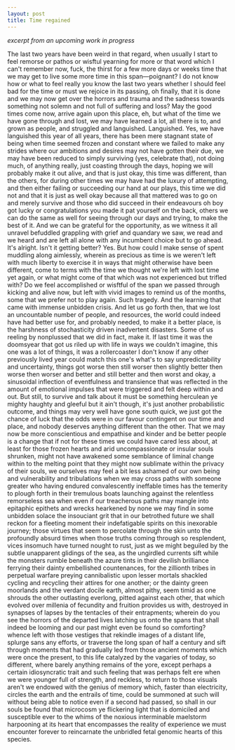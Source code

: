 ```yaml
---
layout: post
title: Time regained 
---
```

*excerpt from an upcoming work in progress*

The last two years have been weird in that regard, when usually I start to feel remorse or pathos or wisftul yearning for more or that word which I can't remember now, fuck, the thirst for a few more days or weeks time that we may get to live some more time in this span—poignant? I do not know how or what to feel really you know the last two years whether I should feel bad for the time or must we rejoice in its passing, oh finally, that it is done and we may now get over the horrors and trauma and the sadness towards something not solemn and not full of suffering and loss? May the good times come now, arrive again upon this place, eh, but what of the time we have gone through and lost, we may have learned a lot, all there is to, and grown as people, and struggled and languished. Languished. Yes, we have languished this year of all years, there has been mere stagnant state of being when time seemed frozen and constant where we failed to make any strides where our ambitions and desires may not have gotten their due, we may have been reduced to simply surviving (yes, celebrate that), not doing much, of anything really, just coasting through the days, hoping we will probably make it out alive, and that is just okay, this time was different, than the others, for during other times we may have had the luxury of attempting, and then either failing or succeeding our hand at our plays, this time we did not and that it is just as well okay because all that mattered was to go on and merely survive and those who did succeed in their endeavours oh boy got lucky or congratulations you made it pat yourself on the back, others we can do the same as well for seeing through our days and trying, to make the best of it. And we can be grateful for the opportunity, as we witness it all unravel befuddled grappling with grief and quandary we saw, we read and we heard and are left all alone with any incumbent choice but to go ahead. It's alright. Isn't it getting better? Yes. But how could I make sense of spent muddling along aimlessly, wherein as precious as time is we weren't left with much liberty to exercise it in ways that might otherwise have been different, come to terms with the time we thought we're left with lost time yet again, or what might come of that which was not experienced but trifled with? Do we feel accomplished or wisftful of the span we passed through kicking and alive now, but left with vivid images to remind us of the months, some that we prefer not to play again. Such tragedy. And the learning that came with immense unbidden crisis. And let us go forth then, that we lost an uncountable number of people, and resources, the world could indeed have had better use for, and probably needed, to make it a better place, is the harshness of stochasticity driven inadvertent disasters. Some of us reeling by nonplussed that we did in fact, make it. If last time it was the doomsyear that got us riled up with life in ways we couldn't imagine, this one was a lot of things, it was a rollercoaster I don't know if any other previously lived year could match this one's what's to say unpredictability and uncertainty, things got worse then still worser then slightly better then worse then worser and better and still better and then worst and okay, a sinusoidal inflection of eventfulness and transience that was reflected in the amount of emotional impulses that were triggered and felt deep within and out. But still, to survive and talk about it must be something herculean ye mighty haughty and gleeful but it ain't though, it's just another probabilistic outcome, and things may very well have gone south quick, we just got the chance of luck that the odds were in our favour contingent on our time and place, and nobody deserves anything different than the other. That we may now be more conscientious and empathise and kinder and be better people is a change that if not for these times we could have cared less about, at least for those frozen hearts and arid uncompassionate or insular souls shrunken, might not have awakened some semblance of liminal change within to the melting point that they might now sublimate within the privacy of their souls, we ourselves may feel a bit less ashamed of our own being and vulnerability and tribulations when we may cross paths with someone greater who having endured convalescently ineffable times has the temerity to plough forth in their tremulous boats launching against the relentless remorseless sea when even if our treacherous paths may mangle into epitaphic epithets and wrecks hearkened by none we may find in some unbidden solace the insouciant grit that in our betrothed future we shall reckon for a fleeting moment their indefatigable spirits on this inexorable journey; those virtues that seem to percolate through the skin unto the profoundly absurd times when those truths coming through so resplendent, vices insomuch have turned nought to rust, just as we might beguiled by the subtle unapparent glidings of the sea, as the ungirdled currents sift while the monsters rumble beneath the azure tints in their devilish brilliance ferrying their dainty embellished countenances, for the zillionth tribes in perpetual warfare preying cannibalistic upon lesser mortals shackled cycling and recycling their attires for one another; or the dainty green moorlands and the verdant docile earth, almost pithy, seem timid as one shrouds the other outlasting everlong, pitted against each other, that which evolved over millenia of fecundity and fruition provides us with, destroyed in synapses of lapses by the tentacles of their entrapments; wherein do you see the horrors of the departed lives latching us onto the spans that shall indeed be looming and our past might even be found so comforting? whence left with those vestiges that rekindle images of a distant life, splurge sans any efforts, or traverse the long span of half a century and sift through moments that had gradually led from those ancient moments which were once the present, to this life catalyzed by the vagaries of today, so different, where barely anything remains of the yore, except perhaps a certain idiosyncratic trait and such feeling that was perhaps felt ere when we were younger full of strength, and reckless, to return to those visuals aren't we endowed with the genius of memory which, faster than electricity, circles the earth and the entrails of time, could be summoned at such will without being able to notice even if a second had passed, so shall in our souls be found that microcosm ye flickering light that is domiciled and susceptible ever to the whims of the noxious interminable maelstorm harpooning at its heart that encompasses the reality of experience we must encounter forever to reincarnate the unbridled fetal genomic hearts of this species.

